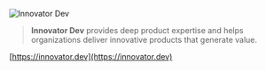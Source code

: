 ![Innovator Dev](https://s3.innovator.dev/app.logo/1/logo-xs.png)

> **Innovator Dev** provides deep product expertise and helps organizations deliver innovative products that generate value.

[https://innovator.dev](https://innovator.dev)